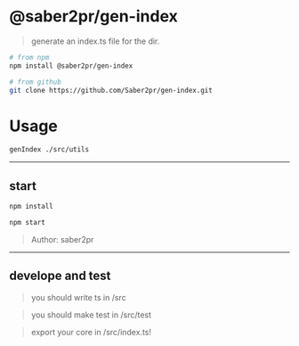 # @saber2pr/gen-index

> generate an index.ts file for the dir.

```bash
# from npm
npm install @saber2pr/gen-index

# from github
git clone https://github.com/Saber2pr/gen-index.git
```

# Usage

```bash
genIndex ./src/utils
```

---

## start

```bash
npm install
```

```bash
npm start

```

> Author: saber2pr

---

## develope and test

> you should write ts in /src

> you should make test in /src/test

> export your core in /src/index.ts!
